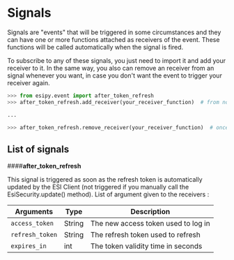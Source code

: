 # Signals

Signals are "events" that will be triggered in some circumstances and they can have one or more functions attached as receivers of the event.
These functions will be called automatically when the signal is fired.

To subscribe to any of these signals, you just need to import it and add your receiver to it. In the same way, you also can remove an receiver from an signal whenever you want, in case you don't want the event to trigger your receiver again.

```python
>>> from esipy.event import after_token_refresh
>>> after_token_refresh.add_receiver(your_receiver_function)  # from now, your_receiver_function will be triggered with this signal

...

>>> after_token_refresh.remove_receiver(your_receiver_function)  # once you do this, your_receiver_function will never be triggered, unless you add it again
```

## List of signals
####__after_token_refresh__

This signal is triggered as soon as the refresh token is automatically updated by the ESI Client (not triggered if you manually call the EsiSecurity.update() method).
List of argument given to the receivers :

Arguments | Type | Description
--- | --- | ---
`access_token` | String | The new access token used to log in
`refresh_token` | String | The refresh token used to refresh
`expires_in` | int | The token validity time in seconds


